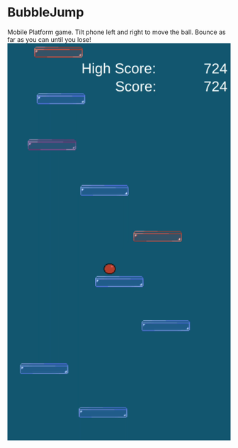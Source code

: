 # BubbleJump
Mobile Platform game.
Tilt phone left and right to move the ball. Bounce as far as you can until you lose!
![Bubble Jump Demo](./Capture.PNG)
